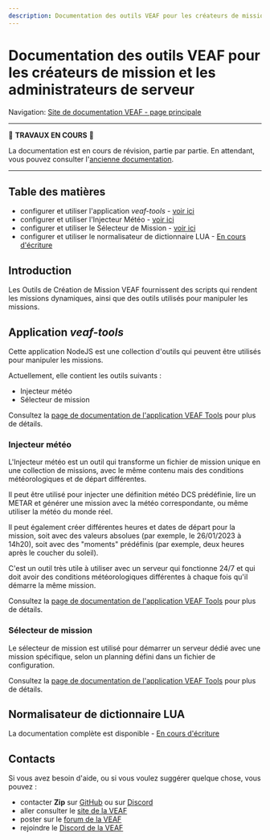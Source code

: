```yaml
---
description: Documentation des outils VEAF pour les créateurs de mission et les administrateurs de serveur
---
```


# Documentation des outils VEAF pour les créateurs de mission et les administrateurs de serveur

Navigation: [Site de documentation VEAF - page principale](../index.md)

-----------------------------

🚧 **TRAVAUX EN COURS** 🚧

La documentation est en cours de révision, partie par partie.
En attendant, vous pouvez consulter l'[ancienne documentation](https://github.com/VEAF/VEAF-Mission-Creation-Tools/blob/master/old_documentation/_index.md).

-----------------------------

## Table des matières

- configurer et utiliser l'application *veaf-tools* - [voir ici](veaf-tools.md)
- configurer et utiliser l'Injecteur Météo - [voir ici](veaf-tools-weather-injector.md)
- configurer et utiliser le Sélecteur de Mission - [voir ici](veaf-tools-mission-selector.md)
- configurer et utiliser le normalisateur de dictionnaire LUA - [En cours d'écriture](./wip.md) <!--- TODO écrire la page -->

## Introduction

Les Outils de Création de Mission VEAF fournissent des scripts qui rendent les missions dynamiques, ainsi que des outils utilisés pour manipuler les missions.

## Application *veaf-tools*

Cette application NodeJS est une collection d'outils qui peuvent être utilisés pour manipuler les missions.

Actuellement, elle contient les outils suivants :

- Injecteur météo
- Sélecteur de mission

Consultez la [page de documentation de l'application VEAF Tools](veaf-tools.md) pour plus de détails.

### Injecteur météo

L'Injecteur météo est un outil qui transforme un fichier de mission unique en une collection de missions, avec le même contenu mais des conditions météorologiques et de départ différentes.

Il peut être utilisé pour injecter une définition météo DCS prédéfinie, lire un METAR et générer une mission avec la météo correspondante, ou même utiliser la météo du monde réel.

Il peut également créer différentes heures et dates de départ pour la mission, soit avec des valeurs absolues (par exemple, le 26/01/2023 à 14h20), soit avec des "moments" prédéfinis (par exemple, deux heures après le coucher du soleil).

C'est un outil très utile à utiliser avec un serveur qui fonctionne 24/7 et qui doit avoir des conditions météorologiques différentes à chaque fois qu'il démarre la même mission.

Consultez la [page de documentation de l'application VEAF Tools](veaf-tools.md) pour plus de détails.

### Sélecteur de mission

Le sélecteur de mission est utilisé pour démarrer un serveur dédié avec une mission spécifique, selon un planning défini dans un fichier de configuration.

Consultez la [page de documentation de l'application VEAF Tools](veaf-tools.md) pour plus de détails.

## Normalisateur de dictionnaire LUA

<!--- TODO écrire un résumé -->

La documentation complète est disponible - [En cours d'écriture](./wip.md) <!--- TODO écrire la page -->

## Contacts

Si vous avez besoin d'aide, ou si vous voulez suggérer quelque chose, vous pouvez :

- contacter **Zip** sur [GitHub][Zip on Github] ou sur [Discord][Zip on Discord]
- aller consulter le [site de la VEAF][VEAF website]
- poster sur le [forum de la VEAF][VEAF forum]
- rejoindre le [Discord de la VEAF][VEAF Discord]

[VEAF Discord]: https://www.veaf.org/discord
[Zip on Github]: https://github.com/davidp57
[Zip on Discord]: https://discordapp.com/users/421317390807203850
[VEAF website]: https://www.veaf.org
[VEAF forum]: https://www.veaf.org/forum